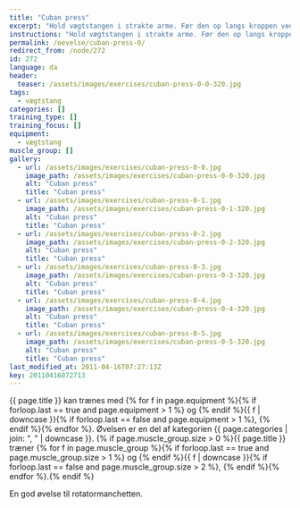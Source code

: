 ```yaml
---
title: "Cuban press"
excerpt: "Hold vægtstangen i strakte arme. Før den op langs kroppen ved at føre albuerne udad indtil albuen er lige så højt oppe som skuldrene. Roter i overarmen så vægtenstangen kommer op til panden. Løft armene op over hovedet."
instructions: "Hold vægtstangen i strakte arme. Før den op langs kroppen ved at føre albuerne udad indtil albuen er lige så højt oppe som skuldrene. Roter i overarmen så vægtenstangen kommer op til panden. Løft armene op over hovedet."
permalink: /oevelse/cuban-press-0/
redirect_from: /node/272
id: 272
language: da
header:
  teaser: /assets/images/exercises/cuban-press-0-0-320.jpg
tags:
  - vægtstang
categories: []
training_type: []
training_focus: []
equipment:
  - vægtstang
muscle_group: []
gallery:
  - url: /assets/images/exercises/cuban-press-0-0.jpg
    image_path: /assets/images/exercises/cuban-press-0-0-320.jpg
    alt: "Cuban press"
    title: "Cuban press"
  - url: /assets/images/exercises/cuban-press-0-1.jpg
    image_path: /assets/images/exercises/cuban-press-0-1-320.jpg
    alt: "Cuban press"
    title: "Cuban press"
  - url: /assets/images/exercises/cuban-press-0-2.jpg
    image_path: /assets/images/exercises/cuban-press-0-2-320.jpg
    alt: "Cuban press"
    title: "Cuban press"
  - url: /assets/images/exercises/cuban-press-0-3.jpg
    image_path: /assets/images/exercises/cuban-press-0-3-320.jpg
    alt: "Cuban press"
    title: "Cuban press"
  - url: /assets/images/exercises/cuban-press-0-4.jpg
    image_path: /assets/images/exercises/cuban-press-0-4-320.jpg
    alt: "Cuban press"
    title: "Cuban press"
  - url: /assets/images/exercises/cuban-press-0-5.jpg
    image_path: /assets/images/exercises/cuban-press-0-5-320.jpg
    alt: "Cuban press"
    title: "Cuban press"
last_modified_at: 2011-04-16T07:27:13Z
key: 20110416072713
---
```


{{ page.title }} kan trænes med {% for f in page.equipment %}{% if forloop.last == true and page.equipment > 1 %} og {% endif %}{{ f | downcase  }}{% if forloop.last == false and page.equipment > 1 %}, {% endif %}{% endfor %}. Øvelsen er en del af kategorien {{ page.categories | join: ", " | downcase }}. {% if page.muscle_group.size > 0 %}{{ page.title }} træner {% for f in page.muscle_group %}{% if forloop.last == true and page.muscle_group.size > 1 %} og {% endif %}{{ f | downcase }}{% if forloop.last == false and page.muscle_group.size > 2 %}, {% endif %}{% endfor %}.{% endif %}

En god øvelse til rotatormanchetten.
